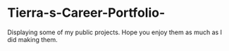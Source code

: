 # Tierra-s-Career-Portfolio-
Displaying some of my public projects. Hope you enjoy them as much as I did making them. 
